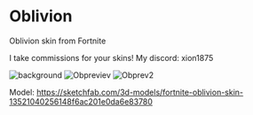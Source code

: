 # Oblivion
Oblivion skin from Fortnite


I take commissions for your skins!
My discord: xion1875<br />


![background](https://github.com/devXION/RiskOfRain2Mods/assets/83879915/59a72d35-497c-4045-9e02-701265036830)
![Obpreviev](https://github.com/devXION/RiskOfRain2Mods/assets/83879915/2b3a8e1a-5921-4c01-9d90-807a956b53c9)
![Obprev2](https://github.com/devXION/RiskOfRain2Mods/assets/83879915/9ba5d927-da1e-42c5-a781-ce8ad7133e00)









Model: https://sketchfab.com/3d-models/fortnite-oblivion-skin-13521040256148f6ac201e0da6e83780
<br />


